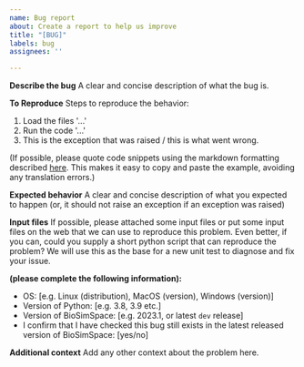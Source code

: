 ```yaml
---
name: Bug report
about: Create a report to help us improve
title: "[BUG]"
labels: bug
assignees: ''

---
```


**Describe the bug**
A clear and concise description of what the bug is.

**To Reproduce**
Steps to reproduce the behavior:
1. Load the files '...'
2. Run the code '...'
3. This is the exception that was raised / this is what went wrong.

(If possible, please quote code snippets using the markdown formatting
described [here](https://docs.github.com/en/get-started/writing-on-github/getting-started-with-writing-and-formatting-on-github/basic-writing-and-formatting-syntax#quoting-code). This makes it easy to copy and paste the example, avoiding any translation errors.)

**Expected behavior**
A clear and concise description of what you expected to happen
(or, it should not raise an exception if an exception was raised)

**Input files**
If possible, please attached some input files or put some input files
on the web that we can use to reproduce this problem. Even better, if
you can, could you supply a short python script that can reproduce
the problem? We will use this as the base for a new unit test to 
diagnose and fix your issue.

**(please complete the following information):**
 - OS: [e.g. Linux (distribution), MacOS (version), Windows (version)]
 - Version of Python: [e.g. 3.8, 3.9 etc.]
 - Version of BioSimSpace: [e.g. 2023.1, or latest `dev` release]
 - I confirm that I have checked this bug still exists in the latest released version of BioSimSpace: [yes/no]

**Additional context**
Add any other context about the problem here.
